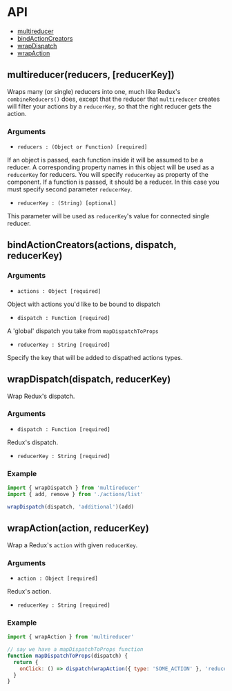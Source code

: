 # API

* [multireducer](#multireducer)
* [bindActionCreators](#bindActionCreators)
* [wrapDispatch](#wrapDispatch)
* [wrapAction](#wrapAction)

## multireducer(reducers, [reducerKey])

Wraps many (or single) reducers into one, much like Redux's `combineReducers()` does, except that the reducer that `multireducer` creates will filter your actions by a `reducerKey`, so that the right reducer gets the action.

### Arguments

* `reducers : (Object or Function) [required]`

If an object is passed, each function inside it will be assumed to be a reducer. A corresponding property names in this object will be used as a `reducerKey` for reducers. You will specify `reducerKey` as property of the component. If a function is passed, it should be a reducer. In this case you must specify second parameter `reducerKey`.

* `reducerKey : (String) [optional]`

This parameter will be used as `reducerKey`'s value for connected single reducer.

## bindActionCreators(actions, dispatch, reducerKey)

### Arguments

* `actions : Object [required]`

Object with actions you'd like to be bound to dispatch

* `dispatch : Function [required]`

A 'global' dispatch you take from `mapDispatchToProps`

* `reducerKey : String [required]`

Specify the key that will be added to dispathed actions types.

## wrapDispatch(dispatch, reducerKey)

Wrap Redux's dispatch.

### Arguments

* `dispatch : Function [required]`

Redux's dispatch.

* `reducerKey : String [required]`

### Example

```javascript
import { wrapDispatch } from 'multireducer'
import { add, remove } from './actions/list'

wrapDispatch(dispatch, 'additional')(add)
```

## wrapAction(action, reducerKey)

Wrap a Redux's `action` with given `reducerKey`.

### Arguments

* `action : Object [required]`

Redux's action.

* `reducerKey : String [required]`

### Example

```javascript
import { wrapAction } from 'multireducer'

// say we have a mapDispatchToProps function
function mapDispatchToProps(dispatch) {
  return {
    onClick: () => dispatch(wrapAction({ type: 'SOME_ACTION' }, 'reducerKey'))
  }
}

```
